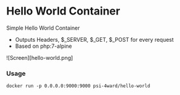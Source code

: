# Hello World Container

Simple Hello World Container

* Outputs Headers, $_SERVER, $_GET, $_POST for every request
* Based on php:7-alpine

![Screen][hello-world.png]

### Usage
```
docker run -p 0.0.0.0:9000:9000 psi-4ward/hello-world

```
